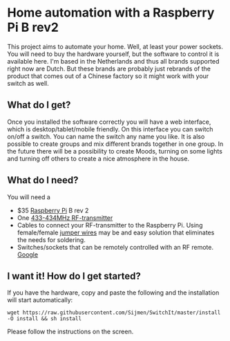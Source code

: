 # Home automation with a Raspberry Pi B rev2

This project aims to automate your home. Well, at least your power sockets. You will need to buy the hardware yourself, but the software to control it is available here. I'm based in the Netherlands and thus all brands supported right now are Dutch. But these brands are probably just rebrands of the product that comes out of a Chinese factory so it might work with your switch as well.

## What do I get?
Once you installed the software correctly you will have a web interface, which is desktop/tablet/mobile friendly. On this interface you can switch on/off a switch. You can name the switch any name you like. It is also possible to create groups and mix different brands together in one group. In the future there will be a possibility to create Moods, turning on some lights and turning off others to create a nice atmosphere in the house.

## What do I need?
You will need a
* $35 [Raspberry Pi](http://www.raspberrypi.org/) B rev 2
* One [433-434MHz RF-transmitter](http://www.ebay.com/sch/i.html?_nkw=433Mhz+rf+transmitter&LH_BIN=1)
* Cables to connect your RF-transmitter to the Raspberry Pi. Using female/female [jumper wires](https://www.google.com/search?q=jumper+wires) may be and easy solution that eliminates the needs for soldering.
* Switches/sockets that can be remotely controlled with an RF remote. [Google](https://www.google.com/search?q=rf+controlled+socket)

## I want it! How do I get started?
If you have the hardware, copy and paste the following and the installation will start automatically:
```
wget https://raw.githubusercontent.com/Sijmen/SwitchIt/master/install -O install && sh install
```
Please follow the instructions on the screen.
